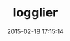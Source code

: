 ---
layout: post
title:  "logglier"
repo:   "freeformz/logglier"
date:   2015-02-18 17:15:14
gemurl: http://github.com/freeformz/logglier
---